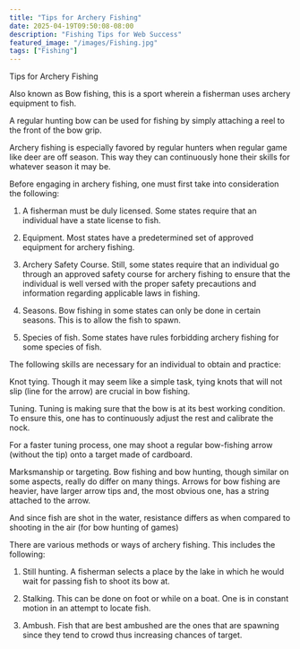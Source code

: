 ```yaml
---
title: "Tips for Archery Fishing"
date: 2025-04-19T09:50:08-08:00
description: "Fishing Tips for Web Success"
featured_image: "/images/Fishing.jpg"
tags: ["Fishing"]
---
```


Tips for Archery Fishing


Also known as Bow fishing, this is a sport wherein a fisherman uses archery equipment to fish.

A regular hunting bow can be used for fishing by simply attaching a reel to the front of the bow grip.

Archery fishing is especially favored by regular hunters when regular game like deer are off season.  This way they can continuously hone their skills for whatever season it may be.

Before engaging in archery fishing, one must first take into consideration the following:

1. A fisherman must be duly licensed.  Some states require that an individual have a state license to fish.

2. Equipment.  Most states have a predetermined set of approved equipment for archery fishing. 

3. Archery Safety Course.  Still, some states require that an individual go through an approved safety course for archery fishing to ensure that the individual is well versed with the proper safety precautions and information regarding applicable laws in fishing.

4. Seasons.  Bow fishing in some states can only be done in certain seasons.  This is to allow the fish to spawn.

5. Species of fish.  Some states have rules forbidding archery fishing for some species of fish.

The following skills are necessary for an individual to obtain and practice:

Knot tying.  Though it may seem like a simple task, tying knots that will not slip (line for the arrow) are crucial in bow fishing.

Tuning.  Tuning is making sure that the bow is at its best working condition.  To ensure this, one has to continuously adjust the rest and calibrate the nock.

For a faster tuning process, one may shoot a regular bow-fishing arrow (without the tip) onto a target made of cardboard.

Marksmanship or targeting.  Bow fishing and bow hunting, though similar on some aspects, really do differ on many things.  Arrows for bow fishing are heavier, have larger arrow tips and, the most obvious one, has a string attached to the arrow.

And since fish are shot in the water, resistance differs as when compared to shooting in the air (for bow hunting of games)

There are various methods or ways of archery fishing.  This includes the following:

1. Still hunting.  A fisherman selects a place by the lake in which he would wait for passing fish to shoot its bow at. 

2. Stalking.  This can be done on foot or while on a boat.  One is in constant motion in an attempt to locate fish.

3. Ambush.  Fish that are best ambushed are the ones that are spawning since they tend to crowd thus increasing chances of target.

